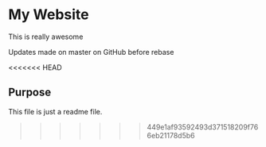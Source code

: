 # My Website

This is really awesome

Updates made on master on GitHub before rebase

<<<<<<< HEAD

## Purpose


This file is just a readme file.
>>>>>>> 449e1af93592493d371518209f766eb21178d5b6
